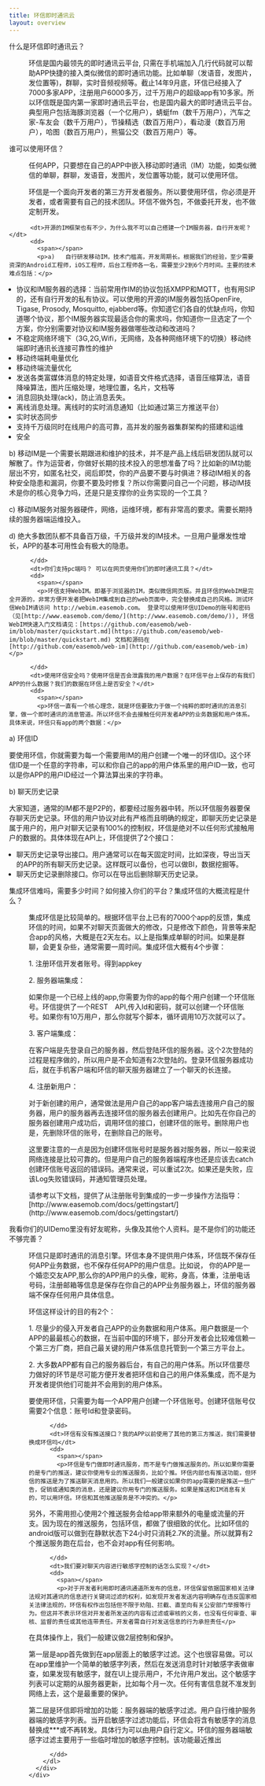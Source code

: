 ```yaml
---
title: 环信即时通讯云
layout: overview
---
```


<script type="text/javascript" src="/js/analyticsCount.js"></script>


<div class="wrap_bd">
  <div class="im_default_bg">
    <div id="container" class="faq_con">
      <em></em>
      <div class="faq_items">
        <dl>
          <dt>什么是环信即时通讯云？</dt>
          <dd>
            <span></span>
            <p>环信是国内最领先的即时通讯云平台, 只需在手机端加入几行代码就可以帮助APP快捷的接入类似微信的即时通讯功能。比如单聊（发语音，发图片，发位置等)，群聊，实时音频视频等。截止14年9月底，环信已经接入了7000多家APP，注册用户6000多万，过千万用户的超级app有10多家。所以环信既是国内第一家即时通讯云平台，也是国内最大的即时通讯云平台。典型用户包括海豚浏览器（一个亿用户），蜻蜓fm（数千万用户），汽车之家-车友会（数千万用户），节操精选（数百万用户），看动漫（数百万用户），哈图（数百万用户），熊猫公交（数百万用户）等。</p>
          </dd>
          <dt>谁可以使用环信？</dt>
          <dd>
            <span></span>
            <p>任何APP，只要想在自己的APP中嵌入移动即时通讯（IM）功能，如类似微信的单聊，群聊，发语音，发图片，发位置等功能，就可以使用环信。
</p>
<p>
环信是一个面向开发者的第三方开发者服务。所以要使用环信，你必须是开发者，或者需要有自己的技术团队。环信不做外包，不做委托开发，也不做定制开发。</p>
          </dd>
         
          <dt>开源的IM框架也有不少，为什么我不可以自己搭建一个IM服务器，自行开发呢？</dt>
          <dd>
            <span></span>
            <p>a)   自行研发移动IM，技术门槛高，开发周期长。根据我们的经验，至少需要资深的Android工程师，iOS工程师，后台工程师各一名，需要至少2到6个月时间。主要的技术难点包括：</p>
<ul style="list-style: disc outside none; padding-left: 15px;">
  <li>协议和IM服务器的选择：当前常用作IM的协议包括XMPP和MQTT，也有用SIP的，还有自行开发的私有协议。可以使用的开源的IM服务器包括OpenFire, Tigase, Prosody, Mosquitto, ejabberd等。你知道它们各自的优缺点吗，你知道哪个协议，那个IM服务器实现最适合你的需求吗，你知道你一旦选定了一个方案，你分别需要对协议和IM服务器做哪些改动和改进吗？</li>
  <li>不稳定网络环境下（3G,2G,Wifi，无网络，及各种网络环境下的切换）移动终端即时通讯长连接可靠性的维护</li>
  <li>移动终端耗电量优化</li>
  <li>移动终端流量优化</li>
  <li>发送各类富媒体消息的特定处理，如语音文件格式选择，语音压缩算法，语音降噪算法，图片压缩处理，地理位置，名片，文档等</li>
  <li>消息回执处理(ack)，防止消息丢失。</li>
  <li>离线消息处理。离线时的实时消息通知（比如通过第三方推送平台）</li>
  <li>实时状态同步</li>
  <li>支持千万级同时在线用户的高可靠，高并发的服务器集群架构的搭建和运维</li>
  <li>安全</li>
</ul>
<p>b)   移动IM是一个需要长期跟进和维护的技术，并不是产品上线后研发团队就可以解散了。作为运营者，你做好长期的技术投入的思想准备了吗？比如新的IM功能层出不穷，如匿名社交，阅后即焚，你的产品要不要与时俱进？移动IM相关的各种安全隐患和漏洞，你要不要及时修复？所以你需要问自己一个问题，移动IM技术是你的核心竞争力吗，还是只是支撑你的业务实现的一个工具？</p>
<p>c) 移动IM服务对服务器硬件，网络，运维环境，都有非常高的要求。需要长期持续的服务器端运维投入。</p>
<p>d) 绝大多数团队都不具备百万级，千万级并发的IM技术。一旦用户量爆发性增长，APP的基本可用性会有极大的隐患。</p>
</p>

          </dd>
          <dt>你们支持pc端吗？ 可以在网页使用你们的即时通讯工具？</dt>
          <dd>
            <span></span>
            <p>环信支持WebIM。即基于浏览器的IM，类似微信网页版。并且环信的WebIM是完全开源的，非常方便开发者把WebIM集成到自己的web页面中，完全替换成自己的风格。测试环信WebIM请访问 http://webim.easemob.com。 登录可以使用环信UIDemo的账号和密码（见[http://www.easemob.com/demo/](http://www.easemob.com/demo/)), 环信WebIM快速入门文档请见：[https://github.com/easemob/web-im/blob/master/quickstart.md](https://github.com/easemob/web-im/blob/master/quickstart.md) 文档和源码在[http://github.com/easemob/web-im](http://github.com/easemob/web-im)</p>

          </dd>
          <dt>使用环信安全吗？使用环信是否会泄露我的用户数据？在环信平台上保存的有我们APP的什么数据？我们的数据在环信上是否安全？</dt>
          <dd>
            <span></span>
            <p>环信一直有一个核心理念，就是环信要致力于做一个纯粹的即时通讯的消息引擎，做一个即时通讯的消息管道。所以环信不会去接触任何开发者APP的业务数据和用户体系。具体来说，环信只有app的两个数据：</p>
<p>a) 环信ID</p>
<p>要使用环信，你就需要为每一个需要用IM的用户创建一个唯一的环信ID。这个环信ID是一个任意的字符串，可以和你自己的app的用户体系里的用户ID一致，也可以是你APP的用户ID经过一个算法算出来的字符串。</p>
<p>b) 聊天历史记录</p>
<p>大家知道，通常的IM都不是P2P的，都要经过服务器中转。所以环信服务器要保存聊天历史记录。环信的用户协议对此有严格而且明确的规定，即聊天历史记录是属于用户的，用户对聊天记录有100%的控制权，环信是绝对不以任何形式接触用户的数据的。具体体现在API上，环信提供了2个接口：</p>
<ul style="list-style: disc outside none; padding-left: 15px;">
  <li>聊天历史记录导出接口。用户通常可以在每天固定时间，比如深夜，导出当天的APP的所有聊天历史记录。这样既可以备份，也可以做BI，数据挖掘等。</li>
  <li>聊天历史记录删除接口。你可以在导出后删除聊天历史记录。</li>

</ul>
          </dd>
          <dt>集成环信难吗，需要多少时间？如何接入你们的平台？集成环信的大概流程是什么？</dt>
          <dd>
            <span></span>
            <p>集成环信是比较简单的。根据环信平台上已有的7000个app的反馈，集成环信的时间，如果不对聊天页面做大的修改，只是修改下颜色，背景等来配合app的风格，大概是在2天左右。以上是指集成单聊的时间。如果是群聊，会更复杂些，通常需要一周时间。集成环信大概有4个步骤：</p>
<p>1. 注册环信开发者账号。得到appkey</p>
<p>2. 服务器端集成：</p>
<p>如果你是一个已经上线的app,你需要为你的app的每个用户创建一个环信账号。环信提供了一个REST　API,传入Id和密码，就可以创建一个环信账号。如果你有10万用户，那么你就写个脚本，循环调用10万次就可以了。</p>
<p>3. 客户端集成：</p>
<p>在客户端是先登录自己的服务器，然后登陆环信的服务器。这个2次登陆的过程是程序做的，所以用户是不会知道有2次登陆的。登录环信服务器成功后，就在手机客户端和环信的聊天服务器建立了一个聊天的长连接。</p>
<p>4. 注册新用户：</p>
<p>对于新创建的用户，通常做法是用户自己的app客户端去连接用户自己的服务器，用户的服务器再去连接环信的服务器去创建用户。比如先在你自己的服务器创建用户成功后，调用环信的接口，创建环信的账号。删除用户也是，先删除环信的账号，在删除自己的账号。
</p>
这里要注意的一点是因为创建环信账号时是服务器对服务器，所以一般来说网络连接是比较可靠的。但是用户自己的服务器端程序也还是应该去catch创建环信账号返回的错误码。通常来说，可以重试2次。如果还是失败，应该Log失败错误码，并通知管理员处理。
</p>

<p>请参考以下文档，提供了从注册账号到集成的一步一步操作方法指导：
    [http://www.easemob.com/docs/gettingstart/](http://www.easemob.com/docs/gettingstart/)
</p>
          </dd>
          <dt>我看你们的UIDemo里没有好友昵称，头像及其他个人资料。是不是你们的功能还不够完善？ </dt>
          <dd>
            <span></span>
            <p>环信只是即时通讯的消息引擎。环信本身不提供用户体系，环信既不保存任何APP业务数据，也不保存任何APP的用户信息。比如说， 你的APP是一个婚恋交友APP,那么你的APP用户的头像，昵称，身高，体重，注册电话号码，注册邮箱等信息是保存在你自己的APP业务服务器上，环信的服务器端不保存任何用户具体信息。 </p>
<p>    环信这样设计的目的有2个：
</p>

 <p>
1. 尽量少的侵入开发者自己APP的业务数据和用户体系。用户数据是一个APP的最最核心的数据，在当前中国的环境下，部分开发者会比较难信赖一个第三方厂商，把自己最关键的用户体系信息托管到一个第三方平台上。
</p>
 <p>
2. 大多数APP都有自己的服务器后台，有自己的用户体系。所以环信要尽力做好的环节是尽可能方便开发者把环信和自己的用户体系集成，而不是为开发者提供他们可能并不会用到的用户体系。
</p>
 <p>
    要使用环信，只需要为每一个APP用户创建一个环信账号。创建环信账号仅需要2个信息：账号Id和登录密码。
</p>

          </dd>
          <dt>环信有没有推送接口？我的APP以前使用了其他的第三方推送，我们需要替换成环信吗</dt>
          <dd>
            <span></span>
            <p>环信是专门做即时通讯服务，而不是专门做推送服务的。所以如果你需要的是专门的推送，建议你使用专业的推送服务，比如个推。环信内部也有推送功能，但环信的推送是为了推送聊天消息用的。所以我们一般建议如果你的app需要的是推送一些广告，促销或通知类的消息，还是建议你用专门的推送服务。如果是推送和IM消息有关的，可以用环信。环信和其他推送服务是不冲突的。</p>
 <p>
另外，不需用担心使用2个推送服务会给app带来额外的电量或流量的开支。因为现在的推送服务，包括环信，都做了很细致的优化。比如环信的android版可以做到在静默状态下24小时只消耗2.7K的流量。所以就算有2个推送服务跑在后台，也不会对app有任何影响。
</p>


          </dd>
          <dt>我们要对聊天内容进行敏感字控制的话怎么实现？</dt>
          <dd>
            <span></span>
            <p>对于开发者利用即时通讯通道所发布的信息，环信保留依据国家相关法律法规对其通讯的信息进行关键词过滤的权利，如发现开发者发送内容明确存在违反国家相关法律法规的，环信有权作出包括但不限于劝阻、拦截、直至向有关公安部门举报等行为。但这并不表示环信对开发者所发送的内容有过滤或审核的义务，也没有任何审查、审核、监督的责任或其他连带责任。开发者需自行对发送信息的行为承担责任</p>
 <p>
在具体操作上，我们一般建议做2层控制和保护。
</p>
 <p>
第一层是app首先做到在app层面上的敏感字过滤。这个也很容易做。可以在app里维护一个简单的敏感字列表，然后在发送消息时针对敏感字表做审查，如果发现有敏感字，就在UI上提示用户，不允许用户发出。这个敏感字列表可以定期的从服务器更新，比如每个月一次。任何有害信息就不准发到网络上去，这个是最重要的保护。
</p>
 <p>
第二层是环信即将增加的功能：服务器端的敏感字过滤。用户自行维护服务器端的敏感字列表。当开启敏感字过滤功能后，环信会将含有敏感字的消息替换成***或不再转发。具体行为可以由用户自行定义。环信的服务器端敏感字过滤主要用于一些临时增加的敏感字控制。该功能最近推出
</p>

          </dd>
        </dl>
      </div>
    </div>
  </div>
  <div class="clearfix"></div>
</div>